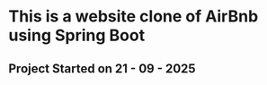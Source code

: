 # This is a website clone of AirBnb using Spring Boot














## Project Started on 21 - 09 - 2025